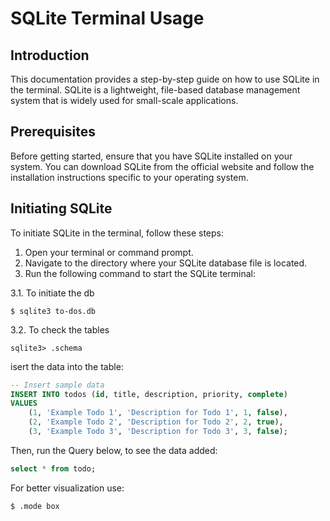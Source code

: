 # SQLite Terminal Usage

## Introduction

This documentation provides a step-by-step guide on how to use SQLite in the terminal. SQLite is a lightweight, file-based database management system that is widely used for small-scale applications.

## Prerequisites

Before getting started, ensure that you have SQLite installed on your system. You can download SQLite from the official website and follow the installation instructions specific to your operating system.

## Initiating SQLite

To initiate SQLite in the terminal, follow these steps:

1. Open your terminal or command prompt.
2. Navigate to the directory where your SQLite database file is located.
3. Run the following command to start the SQLite terminal:

3.1. To initiate the db
```
$ sqlite3 to-dos.db
```


3.2. To check the tables 
```
sqlite3> .schema
```

isert the data into the table:

```sql
-- Insert sample data
INSERT INTO todos (id, title, description, priority, complete) 
VALUES 
    (1, 'Example Todo 1', 'Description for Todo 1', 1, false),
    (2, 'Example Todo 2', 'Description for Todo 2', 2, true),
    (3, 'Example Todo 3', 'Description for Todo 3', 3, false);

```
Then, run the Query below, to see the data added:

```sql
select * from todo;
```

For better visualization use:
```
$ .mode box
```
